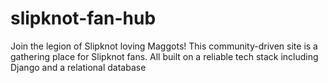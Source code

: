 # slipknot-fan-hub
Join the legion of Slipknot loving Maggots! This community-driven site is a gathering place for Slipknot fans. All built on a reliable tech stack including Django and a relational database

